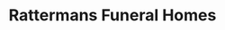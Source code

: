---
title: "Rattermans Funeral Homes"
url: /middletown/rattermans-funeral-homes/
shop: funeral directors
---